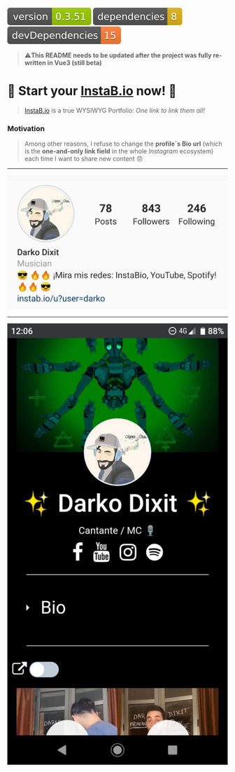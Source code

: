 <img src=".ci_badges/npm-version-badge.svg" /> <img src=".ci_badges/npm-dependencies-badge.svg" /> <img src=".ci_badges/npm-devdependencies-badge.svg" />

> ⚠️**This README needs to be updated after the project was fully re-written in Vue3 (still beta)**

# 🤩 Start your [InstaB.io](https://instab.io) now! 🤩

> [InstaB.io](https://instab.io) is a true WYSIWYG Portfolio: *One link to link them all!*


### Motivation
> Among other reasons, I refuse to change the **profile´s Bio url** (which is the **one-and-only link field** in the whole *Instagram* ecosystem) each time I want to share new content 😠

---

![Insta Demo](img/insta_demo.jpeg)

---

![Mobile Demo](img/mobile_demo.jpeg)


